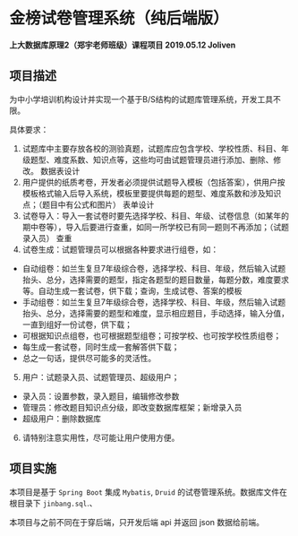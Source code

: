 # 金榜试卷管理系统（纯后端版）
**上大数据库原理2（郑宇老师班级）课程项目 2019.05.12 Joliven**

## 项目描述

为中小学培训机构设计并实现一个基于B/S结构的试题库管理系统，开发工具不限。

具体要求：

1. 试题库中主要存放各校的测验真题，试题库应包含学校、学校性质、科目、年级题型、难度系数、知识点等，这些均可由试题管理员进行添加、删除、修改。
数据表设计
2. 用户提供的纸质考卷，开发者必须提供试题导入模板（包括答案），供用户按模板格式输入后导入系统，模板里要提供每题的题型、难度系数和涉及知识点；（题目中有公式和图片）
表单设计
3. 试卷导入：导入一套试卷时要先选择学校、科目、年级、试卷信息（如某年的期中卷等），导入后要进行查重，如同一所学校已有同一题则不再添加；（试题录入员）
查重
4. 试卷生成：试题管理员可以根据各种要求进行组卷，如：
  + 自动组卷：如兰生复旦7年级综合卷，选择学校、科目、年级，然后输入试题抬头、总分，选择需要的题型，指定各题型的题目数量，每题分数，难度要求等。自动生成一套试卷，供下载；查询，生成试卷、答案的模板
  + 手动组卷：如兰生复旦7年级综合卷，选择学校、科目、年级，然后输入试题抬头、总分，选择需要的题型和难度，显示相应题目，手动选择，输入分值，一直到组好一份试卷，供下载；
  + 可根据知识点组卷，也可根据题型组卷；可按学校、也可按学校性质组卷；
  + 每生成一套试卷，同时生成一套解答供下载；
  + 总之一句话，提供尽可能多的灵活性。
5. 用户：试题录入员、试题管理员、超级用户；
  + 录入员：设置参数，录入题目，编辑修改参数
  + 管理员：修改题目知识点分级，即改变数据库框架；新增录入员
  + 超级用户：删除数据库
6. 请特别注意实用性，尽可能让用户使用方便。

## 项目实施

本项目是基于 `Spring Boot` 集成 `Mybatis`, `Druid` 的试卷管理系统。数据库文件在根目录下 `jinbang.sql`.、

本项目与之前不同在于穿后端，只开发后端 api 并返回 json 数据给前端。

